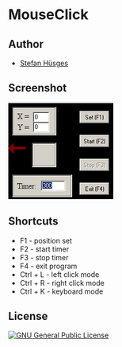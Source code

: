 MouseClick
==========

## Author
* [Stefan Hüsges][1]
 
## Screenshot

![](screenshot.png)

## Shortcuts

* F1 - position set
* F2 - start timer
* F3 - stop timer
* F4 - exit program
* Ctrl + L - left click mode
* Ctrl + R - right click mode
* Ctrl + K - keyboard mode

## License
[![GNU General Public License](http://www.gnu.org/graphics/gplv3-127x51.png)][2]


[1]: https://github.com/tronsha
[2]: http://www.gnu.org/licenses/gpl-3.0
